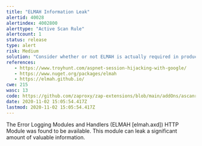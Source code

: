 ```yaml
---
title: "ELMAH Information Leak"
alertid: 40028
alertindex: 4002800
alerttype: "Active Scan Rule"
alertcount: 1
status: release
type: alert
risk: Medium
solution: "Consider whether or not ELMAH is actually required in production, if it isn't then disable it. If it is then ensure access to it requires authentication and authorization. See also: https://elmah.github.io/a/securing-error-log-pages/"
references:
   - https://www.troyhunt.com/aspnet-session-hijacking-with-google/
   - https://www.nuget.org/packages/elmah
   - https://elmah.github.io/
cwe: 215
wasc: 13
code: https://github.com/zaproxy/zap-extensions/blob/main/addOns/ascanrules/src/main/java/org/zaproxy/zap/extension/ascanrules/ElmahScanRule.java
date: 2020-11-02 15:05:54.417Z
lastmod: 2020-11-02 15:05:54.417Z
---
```

The Error Logging Modules and Handlers (ELMAH [elmah.axd]) HTTP Module was found to be available. This module can leak a significant amount of valuable information.
